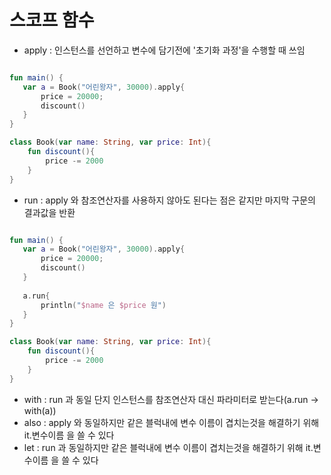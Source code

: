 # 스코프 함수

- apply : 인스턴스를 선언하고 변수에 담기전에 '초기화 과정'을 수행할 때 쓰임

```kotlin

fun main() {
   var a = Book("어린왕자", 30000).apply{
       price = 20000;
       discount()
   }
}

class Book(var name: String, var price: Int){
    fun discount(){
        price -= 2000
    }
}

```

- run : apply 와 참조연산자를 사용하지 않아도 된다는 점은 같지만 마지막 구문의 결과값을 반환 

```kotlin

fun main() {
   var a = Book("어린왕자", 30000).apply{
       price = 20000;
       discount()
   }
   
   a.run{
       println("$name 은 $price 원")
   }
}

class Book(var name: String, var price: Int){
    fun discount(){
        price -= 2000
    }
}

```

- with : run 과 동일 단지 인스턴스를 참조연산자 대신 파라미터로 받는다(a.run -> with(a))
- also : apply 와 동일하지만 같은 블럭내에 변수 이름이 겹치는것을 해결하기 위해 it.변수이름 을 쓸 수 있다
- let : run 과 동일하지만 같은 블럭내에 변수 이름이 겹치는것을 해결하기 위해 it.변수이름 을 쓸 수 있다

